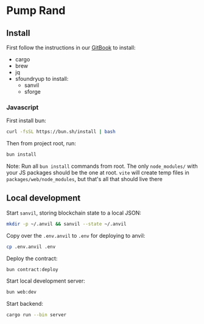 # Pump Rand

## Install

First follow the instructions in our [GitBook](https://seismic-2.gitbook.io/seismic-book/onboarding/publish-your-docs) to install:

- cargo
- brew
- jq
- sfoundryup to install:
  - sanvil
  - sforge

### Javascript

First install bun:

```sh
curl -fsSL https://bun.sh/install | bash
```

Then from project root, run:

```sh
bun install
```

Note: Run all `bun install` commands from root. The only `node_modules/` with your JS packages should be the one at root. `vite` will create temp files in `packages/web/node_modules`, but that's all that should live there

## Local development

Start `sanvil`, storing blockchain state to a local JSON:

```sh
mkdir -p ~/.anvil && sanvil --state ~/.anvil
```

Copy over the `.env.anvil` to `.env` for deploying to anvil:

```sh
cp .env.anvil .env
```

Deploy the contract:

```sh
bun contract:deploy
```

Start local development server:

```sh
bun web:dev
```

Start backend:

```sh
cargo run --bin server
```
